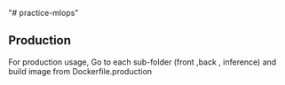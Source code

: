 "# practice-mlops"

## Production
For production usage, Go to each sub-folder (front ,back , inference) and build image from Dockerfile.production